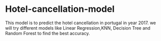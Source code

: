# Hotel-cancellation-model
This model is to predict the hotel cancellation in portugal in year 2017.
we will try different models like Linear Regression,KNN, Decision Tree and Random Forest to find the best accuracy.
